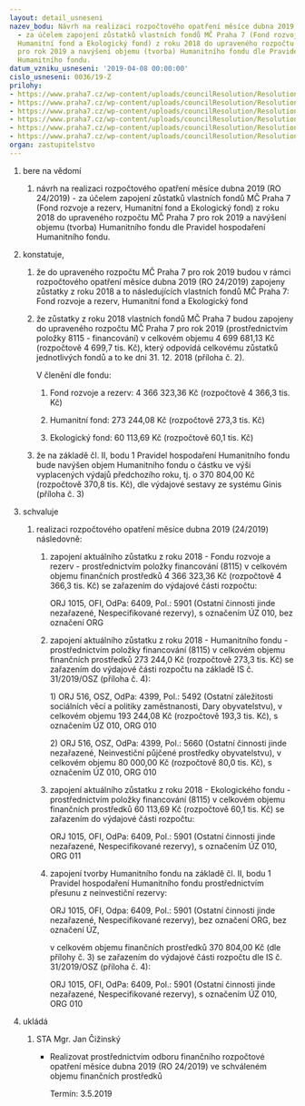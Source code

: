 ```yaml
---
layout: detail_usneseni
nazev_bodu: Návrh na realizaci rozpočtového opatření měsíce dubna 2019 (RO 24/2019)
  - za účelem zapojení zůstatků vlastních fondů MČ Praha 7 (Fond rozvoje a rezerv,
  Humanitní fond a Ekologický fond) z roku 2018 do upraveného rozpočtu MČ Praha 7
  pro rok 2019 a navýšení objemu (tvorba) Humanitního fondu dle Pravidel hospodaření
  Humanitního fondu.
datum_vzniku_usneseni: '2019-04-08 00:00:00'
cislo_usneseni: 0036/19-Z
prilohy:
- https://www.praha7.cz/wp-content/uploads/councilResolution/Resolutions/30751/export/p1_Duvodova_zprava~443671.docx
- https://www.praha7.cz/wp-content/uploads/councilResolution/Resolutions/30751/export/p2_Zustatky_fondu_MCP7~443670.pdf
- https://www.praha7.cz/wp-content/uploads/councilResolution/Resolutions/30751/export/p3_cerpani_Humanitniho_fondu_2018~443669.pdf
- https://www.praha7.cz/wp-content/uploads/councilResolution/Resolutions/30751/export/p4_31_HF_zapojeni_z_r_2018_a_tvorba~443668.doc
- https://www.praha7.cz/wp-content/uploads/councilResolution/Resolutions/30751/export/p5_UsneseniRMCc018019~443667.pdf
- https://www.praha7.cz/wp-content/uploads/councilResolution/Resolutions/30751/export/export~443909.pdf
organ: zastupitelstvo
---
```

<ol id="urzList" class="urzList_view"><li class="urzClass1" id=""><span name="1">bere na vědomí</span><ol class="urzOlClass decimal "><li class="urzClass2" id="" style="text-align: left;"><span><p>návrh na realizaci rozpočtového opatření měsíce dubna 2019 (RO 24/2019) - za účelem zapojení zůstatků vlastních fondů MČ Praha 7 (Fond rozvoje a rezerv, Humanitní fond a Ekologický fond) z roku 2018 do upraveného rozpočtu MČ Praha 7 pro rok 2019 a navýšení objemu (tvorba) Humanitního fondu dle Pravidel hospodaření Humanitního fondu.</p></span></li></ol></li><li class="urzClass1" id=""><span name="50">konstatuje,</span><ol class="urzOlClass decimal "><li class="urzClass2" id="" style="text-align: left;"><span><p>že do upraveného rozpočtu MČ Praha 7 pro rok 2019 budou v rámci rozpočtového opatření měsíce dubna 2019 (RO 24/2019) zapojeny zůstatky z roku 2018 a to následujících vlastních fondů MČ Praha 7: Fond rozvoje a rezerv, Humanitní fond a Ekologický fond</p></span></li><li class="urzClass2" id="" style="text-align: left;"><span><p>že zůstatky z roku 2018 vlastních fondů MČ Praha 7 budou zapojeny do upraveného rozpočtu MČ Praha 7 pro rok 2019 (prostřednictvím položky 8115 - financování) v celkovém objemu 4 699 681,13 Kč (rozpočtově 4 699,7 tis. Kč), který odpovídá celkovému zůstatků jednotlivých fondů a to ke dni 31. 12. 2018 (příloha č. 2).</p><p>V členění dle fondu:<br></p></span><ol class="urzUlClass"><li class="urzClass3" id="" style="text-align: left;"><span><p>Fond rozvoje a rezerv: 4 366 323,36 Kč (rozpočtově 4 366,3 tis. Kč)</p></span></li><li class="urzClass3" id="" style="text-align: left;"><span><p>Humanitní fond: 273 244,08 Kč (rozpočtově 273,3 tis. Kč)</p></span></li><li class="urzClass3" id="" style="text-align: left;"><span><p>Ekologický fond: 60 113,69 Kč (rozpočtově 60,1 tis. Kč)</p></span></li></ol></li><li class="urzClass2" id="" style="text-align: left;"><span><p>že na základě čl. II, bodu 1 Pravidel hospodaření Humanitního fondu bude navýšen objem Humanitního fondu o částku ve výši vyplacených výdajů předchozího roku, tj. o 370 804,00 Kč (rozpočtově 370,8 tis. Kč), dle výdajové sestavy ze systému Ginis (příloha č. 3)</p></span></li></ol></li><li class="urzClass1" id=""><span name="24">schvaluje</span><ol class="urzOlClass decimal " id=""><li class="urzClass2" id="" style="text-align: left;"><span><p>realizaci rozpočtového opatření měsíce dubna 2019 (24/2019) následovně:</p></span><ol class="urzUlClass"><li class="urzClass3" id="" style="text-align: left;"><span><p>zapojení aktuálního zůstatku z roku 2018 - Fondu rozvoje a rezerv - prostřednictvím položky financování (8115) v celkovém objemu finančních prostředků 4 366 323,36 Kč (rozpočtově 4 366,3 tis. Kč) se zařazením do výdajové části rozpočtu:</p><p>ORJ 1015, OFI, OdPa: 6409, Pol.: 5901 (Ostatní činnosti jinde nezařazené, Nespecifikované rezervy), s označením ÚZ 010, bez označení ORG<br></p></span></li><li class="urzClass3" id="" style="text-align: left;"><span><p>zapojení aktuálního zůstatku z roku 2018 - Humanitního fondu - prostřednictvím položky financování (8115) v celkovém objemu finančních prostředků 273 244,0 Kč (rozpočtově 273,3 tis. Kč) se zařazením do výdajové části rozpočtu na základě IS č. 31/2019/OSZ (příloha č. 4):</p><p>1) ORJ 516, OSZ, OdPa: 4399, Pol.: 5492 (Ostatní záležitosti sociálních věcí a politiky zaměstnanosti, Dary obyvatelstvu), v celkovém objemu 193 244,08 Kč (rozpočtově 193,3 tis. Kč), s označením ÚZ 010, ORG 010</p><p>2) ORJ 516, OSZ, OdPa: 4399, Pol.: 5660 (Ostatní činnosti jinde nezařazené, Neinvestiční půjčené prostředky obyvatelstvu), v celkovém objemu 80 000,00 Kč (rozpočtově 80,0 tis. Kč), s označením ÚZ 010, ORG 010<br></p></span></li><li class="urzClass3" id="" style="text-align: left;"><span><p>zapojení aktuálního zůstatku z roku 2018 - Ekologického fondu - prostřednictvím položky financování (8115) v celkovém objemu finančních prostředků 60 113,69 Kč (rozpočtově 60,1 tis. Kč) se zařazením do výdajové části rozpočtu:</p><p>ORJ 1015, OFI, OdPa: 6409, Pol.: 5901 (Ostatní činnosti jinde nezařazené, Nespecifikované rezervy), s označením ÚZ 010, ORG 011<br></p></span></li><li class="urzClass3" id="" style="text-align: left;"><span><p>zapojení tvorby Humanitního fondu na základě čl. II, bodu 1 Pravidel hospodaření Humanitního fondu prostřednictvím přesunu z neinvestiční rezervy:</p><p>ORJ 1015, OFI, Odpa: 6409, Pol.: 5901 (Ostatní činnosti jinde nezařazené, Nespecifikované rezervy), bez označení ORG, bez označení ÚZ,</p><p>v celkovém objemu finančních prostředků 370 804,00 Kč (dle přílohy č. 3) se zařazením do výdajové části rozpočtu dle IS č. 31/2019/OSZ (příloha č. 4):</p><p>ORJ 1015, OFI, OdPa: 6409, Pol.: 5901 (Ostatní činnosti jinde nezařazené, Nespecifikované rezervy), s označením ÚZ 010, ORG 010</p></span></li></ol></li></ol></li><li class="urzClass1" id="urzUkoly"><span name="1">ukládá</span><ol class="urzOlClass"><li class="urzClass2"><span><p>STA Mgr. Jan Čižinský</p></span><ul class="urzUlClass"><li class="urzClass3"><span><p>Realizovat prostřednictvím odboru finančního rozpočtové opatření měsíce dubna 2019 (RO 24/2019) ve schváleném objemu finančních prostředků</p></span><span class="urzUkolTermin">  Termín:&nbsp;3.5.2019</span></li></ul></li></ol></li></ol>